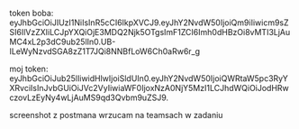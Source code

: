 token boba: eyJhbGciOiJIUzI1NiIsInR5cCI6IkpXVCJ9.eyJhY2NvdW50IjoiQm9iIiwicm9sZSI6IlVzZXIiLCJpYXQiOjE3MDQ2Njk5OTgsImF1ZCI6Imh0dHBzOi8vMTI3LjAuMC4xL2p3dC9ub25lIn0.UB-ILeWyNzvdSGA8zZ1T7JQi8NNBfLoW6Ch0aRw6r_g

moj token: eyJhbGciOiJub25lIiwidHlwIjoiSldUIn0.eyJhY2NvdW50IjoiQWRtaW5pc3RyYXRvciIsInJvbGUiOiJVc2VyIiwiaWF0IjoxNzA0NjY5MzI1LCJhdWQiOiJodHRwczovLzEyNy4wLjAuMS9qd3Qvbm9uZSJ9.


screenshot z postmana wrzucam na teamsach w zadaniu